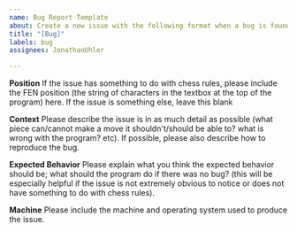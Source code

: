 ```yaml
---
name: Bug Report Template
about: Create a new issue with the following format when a bug is found
title: "[Bug]"
labels: bug
assignees: JonathanUhler

---
```


**Position**
If the issue has something to do with chess rules, please include the FEN position (the string of characters in the textbox at the top of the program) here. If the issue is something else, leave this blank

**Context**
Please describe the issue is in as much detail as possible (what piece can/cannot make a move it shouldn't/should be able to? what is wrong with the program? etc). If possible, please also describe how to reproduce the bug.

**Expected Behavior**
Please explain what you think the expected behavior should be; what should the program do if there was no bug? (this will be especially helpful if the issue is not extremely obvious to notice or does not have something to do with chess rules).

**Machine**
Please include the machine and operating system used to produce the issue.
